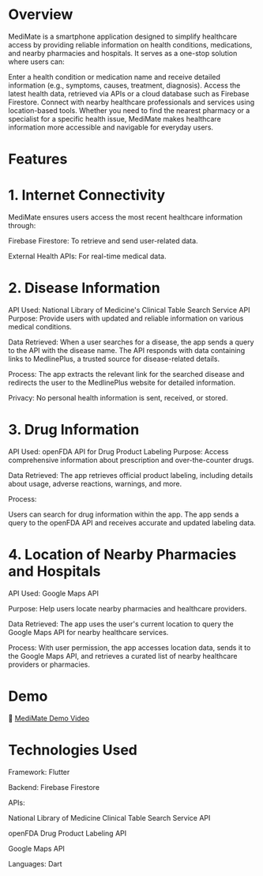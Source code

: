 # Overview
MediMate is a smartphone application designed to simplify healthcare access by providing reliable information on health conditions, medications, and nearby pharmacies and hospitals. It serves as a one-stop solution where users can:

Enter a health condition or medication name and receive detailed information (e.g., symptoms, causes, treatment, diagnosis).
Access the latest health data, retrieved via APIs or a cloud database such as Firebase Firestore.
Connect with nearby healthcare professionals and services using location-based tools.
Whether you need to find the nearest pharmacy or a specialist for a specific health issue, MediMate makes healthcare information more accessible and navigable for everyday users.

# Features
# 1. Internet Connectivity

MediMate ensures users access the most recent healthcare information through:

Firebase Firestore: To retrieve and send user-related data.

External Health APIs: For real-time medical data.

# 2. Disease Information

API Used: National Library of Medicine's Clinical Table Search Service API
Purpose: Provide users with updated and reliable information on various medical conditions.

Data Retrieved:
When a user searches for a disease, the app sends a query to the API with the disease name.
The API responds with data containing links to MedlinePlus, a trusted source for disease-related details.

Process:
The app extracts the relevant link for the searched disease and redirects the user to the MedlinePlus website for detailed information.

Privacy: No personal health information is sent, received, or stored.

# 3. Drug Information

API Used: openFDA API for Drug Product Labeling
Purpose: Access comprehensive information about prescription and over-the-counter drugs.

Data Retrieved:
The app retrieves official product labeling, including details about usage, adverse reactions, warnings, and more.

Process:

Users can search for drug information within the app.
The app sends a query to the openFDA API and receives accurate and updated labeling data.

# 4. Location of Nearby Pharmacies and Hospitals

API Used: Google Maps API

Purpose: Help users locate nearby pharmacies and healthcare providers.

Data Retrieved:
The app uses the user's current location to query the Google Maps API for nearby healthcare services.

Process:
With user permission, the app accesses location data, sends it to the Google Maps API, and retrieves a curated list of nearby healthcare providers or pharmacies.

# Demo
🎥 [MediMate Demo Video](https://drive.google.com/file/d/1Apgr1Am2ZpB0vuHMQ_bIO5y2AicfGmbx/view?usp=sharing)

# Technologies Used

Framework: Flutter

Backend: Firebase Firestore

APIs:

National Library of Medicine Clinical Table Search Service API

openFDA Drug Product Labeling API

Google Maps API

Languages: Dart
